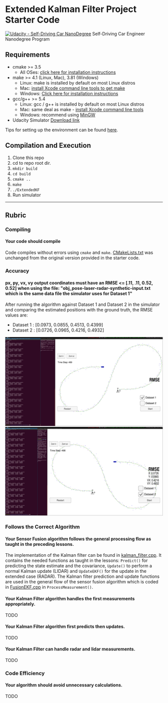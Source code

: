 # Extended Kalman Filter Project Starter Code
[![Udacity - Self-Driving Car NanoDegree](https://s3.amazonaws.com/udacity-sdc/github/shield-carnd.svg)](http://www.udacity.com/drive)
Self-Driving Car Engineer Nanodegree Program

[dataset1]: ./img/dataset1_screenshot.png
[dataset2]: ./img/dataset2_screenshot.png

## Requirements

* cmake >= 3.5
  * All OSes: [click here for installation instructions](https://cmake.org/install/)
* make >= 4.1 (Linux, Mac), 3.81 (Windows)
  * Linux: make is installed by default on most Linux distros
  * Mac: [install Xcode command line tools to get make](https://developer.apple.com/xcode/features/)
  * Windows: [Click here for installation instructions](http://gnuwin32.sourceforge.net/packages/make.htm)
* gcc/g++ >= 5.4
  * Linux: gcc / g++ is installed by default on most Linux distros
  * Mac: same deal as make - [install Xcode command line tools](https://developer.apple.com/xcode/features/)
  * Windows: recommend using [MinGW](http://www.mingw.org/)
* Udacity Simulator [Download link](https://github.com/udacity/self-driving-car-sim/releases)


Tips for setting up the environment can be found [here](https://classroom.udacity.com/nanodegrees/nd013/parts/40f38239-66b6-46ec-ae68-03afd8a601c8/modules/0949fca6-b379-42af-a919-ee50aa304e6a/lessons/f758c44c-5e40-4e01-93b5-1a82aa4e044f/concepts/23d376c7-0195-4276-bdf0-e02f1f3c665d).

## Compilation and Execution

1. Clone this repo
2. cd to repo root dir.
3. `mkdir build`
4. `cd build`
5. `cmake ..`
6. `make`
7. `./ExtendedKF`
8. Run simulator

---

## Rubric

### Compiling

#### Your code should compile

Code compiles without errors using `cmake` and `make`. [CMakeLists.txt]( CarND-Extended-Kalman-Filter/CMakeLists.txt ) was unchanged from the original version provided in the starter code.

### Accuracy

#### px, py, vx, vy output coordinates must have an RMSE <= [.11, .11, 0.52, 0.52] when using the file: "obj_pose-laser-radar-synthetic-input.txt which is the same data file the simulator uses for Dataset 1"

After running the algorithm against Dataset 1 and Dataset 2 in the simulator and comparing the estimated positions with the ground truth, the RMSE values are:

* Dataset 1 : [0.0973, 0.0855, 0.4513, 0.4399]
* Dataset 2 : [0.0726, 0.0965, 0.4216, 0.4932]

![dataset1][dataset1]
![dataset2][dataset2]

### Follows the Correct Algorithm

#### Your Sensor Fusion algorithm follows the general processing flow as taught in the preceding lessons.

The implementation of the Kalman filter can be found in [kalman_filter.cpp]( CarND-Extended-Kalman-Filter/src/kalman_filter.cpp). It contains the needed functions as taught in the lessons: `Predict()` for predicting the state estimate and the covariance, `Update()` to perform a normal Kalman update (LIDAR) and `UpdateEKF()` for the update in the extended case (RADAR). The Kalman filter prediction and update functions are used in the general flow of the sensor fusion algorithm which is coded in [FusionEKF.cpp](CarND-Extended-Kalman-Filter/src/FusionEKF.cpp) in `ProcessMeasurement()`.

#### Your Kalman Filter algorithm handles the first measurements appropriately.

TODO

#### Your Kalman Filter algorithm first predicts then updates.

TODO

#### Your Kalman Filter can handle radar and lidar measurements.

TODO

### Code Efficiency

#### Your algorithm should avoid unnecessary calculations.

TODO
